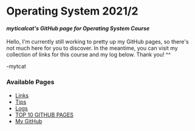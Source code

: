 # Operating System 2021/2
#### _myticalcat's GitHub page for Operating System Course_

Hello, I'm currently still working to pretty up my GitHub pages, so there's not much here for you to discover.
In the meantime, you can visit my collection of links for this course and my log below. Thank you! ^^

-mytcat

### Available Pages  
* [Links](links.md)
* [Tips](tips.md)
* [Logs](TXT/mylog.txt)
* [TOP 10 GITHUB PAGES](TXT/myrank.txt) 
* [My GitHub](https://github.com/myticalcat)
